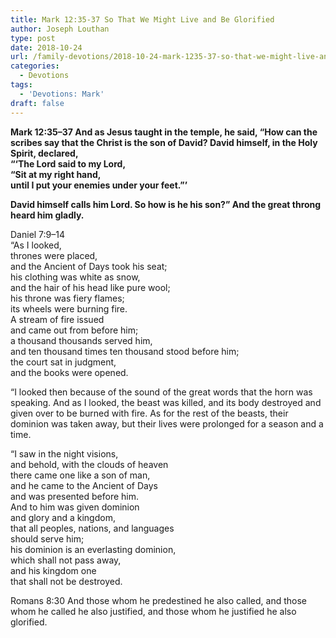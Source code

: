 ```yaml
---  
title: Mark 12:35-37 So That We Might Live and Be Glorified  
author: Joseph Louthan  
type: post  
date: 2018-10-24  
url: /family-devotions/2018-10-24-mark-1235-37-so-that-we-might-live-and-b.md/  
categories:  
  - Devotions  
tags:  
  - 'Devotions: Mark'  
draft: false  
---  
```


**Mark 12:35–37 And as Jesus taught in the temple, he said, “How can the scribes say that the Christ is the son of David? David himself, in the Holy Spirit, declared,  
  “‘The Lord said to my Lord,  
  “Sit at my right hand,    
  until I put your enemies under your feet.”’**

**David himself calls him Lord. So how is he his son?” And the great throng heard him gladly.**  
  
Daniel 7:9–14    
  “As I looked,  
  thrones were placed,  
  and the Ancient of Days took his seat;  
  his clothing was white as snow,  
  and the hair of his head like pure wool;  
  his throne was fiery flames;  
  its wheels were burning fire.  
  A stream of fire issued  
  and came out from before him;  
  a thousand thousands served him,  
  and ten thousand times ten thousand stood before him;  
  the court sat in judgment,  
  and the books were opened.
  
“I looked then because of the sound of the great words that the horn was speaking. And as I looked, the beast was killed, and its body destroyed and given over to be burned with fire. As for the rest of the beasts, their dominion was taken away, but their lives were prolonged for a season and a time.  
  
  “I saw in the night visions,  
  and behold, with the clouds of heaven  
  there came one like a son of man,  
  and he came to the Ancient of Days  
  and was presented before him.  
  And to him was given dominion  
  and glory and a kingdom,  
  that all peoples, nations, and languages  
  should serve him;  
  his dominion is an everlasting dominion,  
  which shall not pass away,  
  and his kingdom one  
  that shall not be destroyed.  
  
Romans 8:30 And those whom he predestined he also called, and those whom he called he also justified, and those whom he justified he also glorified.  
